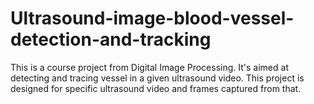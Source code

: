 # Ultrasound-image-blood-vessel-detection-and-tracking
This is a course project from Digital Image Processing. It's aimed at detecting and tracing vessel in a given ultrasound video. This project is designed for specific ultrasound video and frames captured from that.
